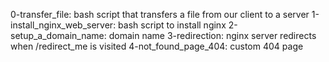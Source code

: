 0-transfer_file: bash script that transfers a file from our client to a server
1-install_nginx_web_server: bash script to install nginx
2-setup_a_domain_name: domain name
3-redirection: nginx server redirects when /redirect_me is visited
4-not_found_page_404: custom 404 page
